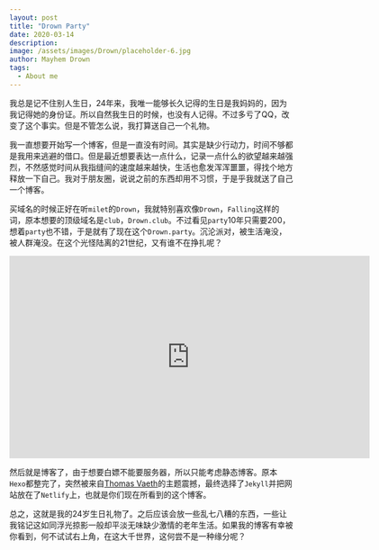 ```yaml
---
layout: post
title: "Drown Party"
date: 2020-03-14
description: 
image: /assets/images/Drown/placeholder-6.jpg
author: Mayhem Drown
tags: 
  - About me
---
```

我总是记不住别人生日，24年来，我唯一能够长久记得的生日是我妈妈的，因为我记得她的身份证。所以自然我生日的时候，也没有人记得。不过多亏了QQ，改变了这个事实。但是不管怎么说，我打算送自己一个礼物。

<!--break-->

我一直想要开始写一个博客，但是一直没有时间。其实是缺少行动力，时间不够都是我用来逃避的借口。但是最近想要表达一点什么，记录一点什么的欲望越来越强烈，不然感觉时间从我指缝间的速度越来越快，生活也愈发浑浑噩噩，得找个地方释放一下自己。我对于朋友圈，说说之前的东西却用不习惯，于是乎我就送了自己一个博客。

买域名的时候正好在听`milet`的`Drown`，我就特别喜欢像`Drown`，`Falling`这样的词，原本想要的顶级域名是`club`，`Drown.club`。不过看见`party`10年只需要200，想着`party`也不错，于是就有了现在这个`Drown.party`。沉沦派对，被生活淹没，被人群淹没。在这个光怪陆离的21世纪，又有谁不在挣扎呢？

<iframe width="640" height="360" src="https://www.youtube.com/embed/ce_9Ze-gf2o" frameborder="0" allow="accelerometer; autoplay; encrypted-media; gyroscope; picture-in-picture" allowfullscreen></iframe>

然后就是博客了，由于想要白嫖不能要服务器，所以只能考虑静态博客。原本`Hexo`都整完了，突然被来自[Thomas Vaeth](http://thomasvaeth.com/)的主题震撼，最终选择了`Jekyll`并把网站放在了`Netlify`上，也就是你们现在所看到的这个博客。

总之，这就是我的24岁生日礼物了。之后应该会放一些乱七八糟的东西，一些让我铭记这如同浮光掠影一般却平淡无味缺少激情的老年生活。如果我的博客有幸被你看到，何不试试右上角，在这大千世界，这何尝不是一种缘分呢？

